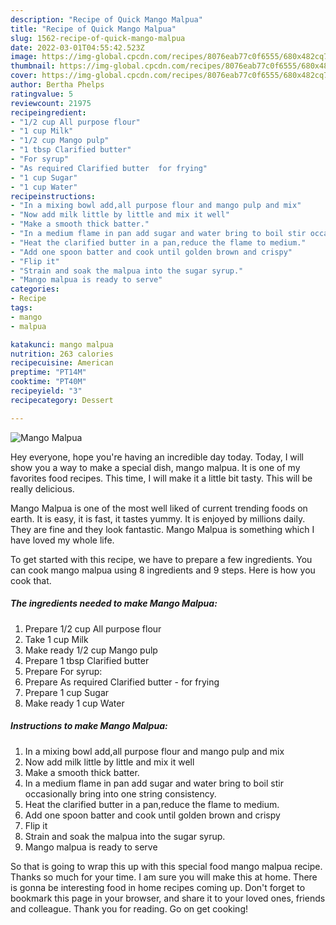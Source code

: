 ```yaml
---
description: "Recipe of Quick Mango Malpua"
title: "Recipe of Quick Mango Malpua"
slug: 1562-recipe-of-quick-mango-malpua
date: 2022-03-01T04:55:42.523Z
image: https://img-global.cpcdn.com/recipes/8076eab77c0f6555/680x482cq70/mango-malpua-recipe-main-photo.jpg
thumbnail: https://img-global.cpcdn.com/recipes/8076eab77c0f6555/680x482cq70/mango-malpua-recipe-main-photo.jpg
cover: https://img-global.cpcdn.com/recipes/8076eab77c0f6555/680x482cq70/mango-malpua-recipe-main-photo.jpg
author: Bertha Phelps
ratingvalue: 5
reviewcount: 21975
recipeingredient:
- "1/2 cup All purpose flour"
- "1 cup Milk"
- "1/2 cup Mango pulp"
- "1 tbsp Clarified butter"
- "For syrup"
- "As required Clarified butter  for frying"
- "1 cup Sugar"
- "1 cup Water"
recipeinstructions:
- "In a mixing bowl add,all purpose flour and mango pulp and mix"
- "Now add milk little by little and mix it well"
- "Make a smooth thick batter."
- "In a medium flame in pan add sugar and water bring to boil stir occasionally bring into one string consistency."
- "Heat the clarified butter in a pan,reduce the flame to medium."
- "Add one spoon batter and cook until golden brown and crispy"
- "Flip it"
- "Strain and soak the malpua into the sugar syrup."
- "Mango malpua is ready to serve"
categories:
- Recipe
tags:
- mango
- malpua

katakunci: mango malpua 
nutrition: 263 calories
recipecuisine: American
preptime: "PT14M"
cooktime: "PT40M"
recipeyield: "3"
recipecategory: Dessert

---
```



![Mango Malpua](https://img-global.cpcdn.com/recipes/8076eab77c0f6555/680x482cq70/mango-malpua-recipe-main-photo.jpg)

Hey everyone, hope you're having an incredible day today. Today, I will show you a way to make a special dish, mango malpua. It is one of my favorites food recipes. This time, I will make it a little bit tasty. This will be really delicious.



Mango Malpua is one of the most well liked of current trending foods on earth. It is easy, it is fast, it tastes yummy. It is enjoyed by millions daily. They are fine and they look fantastic. Mango Malpua is something which I have loved my whole life.


To get started with this recipe, we have to prepare a few ingredients. You can cook mango malpua using 8 ingredients and 9 steps. Here is how you cook that.

<!--inarticleads1-->

##### The ingredients needed to make Mango Malpua:

1. Prepare 1/2 cup All purpose flour
1. Take 1 cup Milk
1. Make ready 1/2 cup Mango pulp
1. Prepare 1 tbsp Clarified butter
1. Prepare For syrup:
1. Prepare As required Clarified butter - for frying
1. Prepare 1 cup Sugar
1. Make ready 1 cup Water




<!--inarticleads2-->

##### Instructions to make Mango Malpua:

1. In a mixing bowl add,all purpose flour and mango pulp and mix
1. Now add milk little by little and mix it well
1. Make a smooth thick batter.
1. In a medium flame in pan add sugar and water bring to boil stir occasionally bring into one string consistency.
1. Heat the clarified butter in a pan,reduce the flame to medium.
1. Add one spoon batter and cook until golden brown and crispy
1. Flip it
1. Strain and soak the malpua into the sugar syrup.
1. Mango malpua is ready to serve




So that is going to wrap this up with this special food mango malpua recipe. Thanks so much for your time. I am sure you will make this at home. There is gonna be interesting food in home recipes coming up. Don't forget to bookmark this page in your browser, and share it to your loved ones, friends and colleague. Thank you for reading. Go on get cooking!
